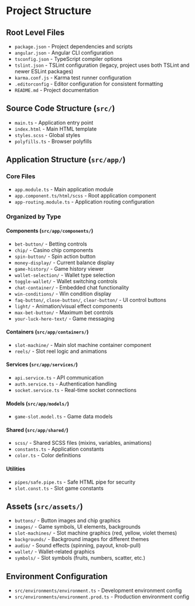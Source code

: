 # Project Structure

## Root Level Files
- `package.json` - Project dependencies and scripts
- `angular.json` - Angular CLI configuration
- `tsconfig.json` - TypeScript compiler options
- `tslint.json` - TSLint configuration (legacy, project uses both TSLint and newer ESLint packages)
- `karma.conf.js` - Karma test runner configuration
- `.editorconfig` - Editor configuration for consistent formatting
- `README.md` - Project documentation

## Source Code Structure (`src/`)
- `main.ts` - Application entry point
- `index.html` - Main HTML template
- `styles.scss` - Global styles
- `polyfills.ts` - Browser polyfills

## Application Structure (`src/app/`)

### Core Files
- `app.module.ts` - Main application module
- `app.component.ts/html/scss` - Root application component
- `app-routing.module.ts` - Application routing configuration

### Organized by Type

#### Components (`src/app/components/`)
- `bet-button/` - Betting controls
- `chip/` - Casino chip components
- `spin-button/` - Spin action button
- `money-display/` - Current balance display
- `game-history/` - Game history viewer
- `wallet-selection/` - Wallet type selection
- `toggle-wallet/` - Wallet switching controls
- `chat-container/` - Embedded chat functionality
- `win-conditions/` - Win condition display
- `faq-button/`, `close-button/`, `clear-button/` - UI control buttons
- `light/` - Animation/visual effect components
- `max-bet-button/` - Maximum bet controls
- `your-luck-here-text/` - Game messaging

#### Containers (`src/app/containers/`)
- `slot-machine/` - Main slot machine container component
- `reels/` - Slot reel logic and animations

#### Services (`src/app/services/`)
- `api.service.ts` - API communication
- `auth.service.ts` - Authentication handling
- `socket.service.ts` - Real-time socket connections

#### Models (`src/app/models/`)
- `game-slot.model.ts` - Game data models

#### Shared (`src/app/shared/`)
- `scss/` - Shared SCSS files (mixins, variables, animations)
- `constants.ts` - Application constants
- `color.ts` - Color definitions

#### Utilities
- `pipes/safe.pipe.ts` - Safe HTML pipe for security
- `slot.const.ts` - Slot game constants

## Assets (`src/assets/`)
- `buttons/` - Button images and chip graphics
- `images/` - Game symbols, UI elements, backgrounds
- `slot-machines/` - Slot machine graphics (red, yellow, violet themes)
- `backgrounds/` - Background images for different themes
- `audio/` - Sound effects (spinning, payout, knob-pull)
- `wallet/` - Wallet-related graphics
- `symbols/` - Slot symbols (fruits, numbers, scatter, etc.)

## Environment Configuration
- `src/environments/environment.ts` - Development environment config
- `src/environments/environment.prod.ts` - Production environment config